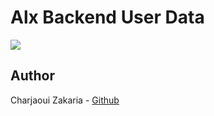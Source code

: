 # Alx Backend User Data

<img src="https://www.extwebtech.com/wp-content/uploads/2023/03/frontend-vs-bancend.webp">

## Author

Charjaoui Zakaria - [Github](https://github.com/Zakry27)
